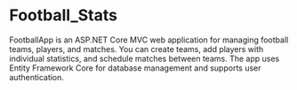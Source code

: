 # Football_Stats
FootballApp is an ASP.NET Core MVC web application for managing football teams, players, and matches. You can create teams, add players with individual statistics, and schedule matches between teams. The app uses Entity Framework Core for database management and supports user authentication.
